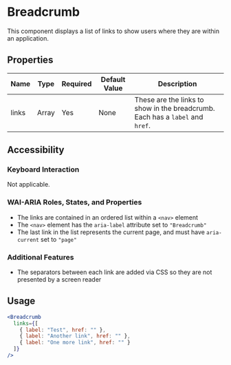 # Breadcrumb

This component displays a list of links to show users where they are within an application.

## Properties

| Name  | Type  | Required | Default Value | Description                                                                   |
| ----- | ----- | -------- | ------------- | ----------------------------------------------------------------------------- |
| links | Array | Yes      | None          | These are the links to show in the breadcrumb. Each has a `label` and `href`. |

## Accessibility

### Keyboard Interaction

Not applicable.

### WAI-ARIA Roles, States, and Properties

- The links are contained in an ordered list within a `<nav>` element
- The `<nav>` element has the `aria-label` attribute set to `"Breadcrumb"`
- The last link in the list represents the current page, and must have `aria-current` set to `"page"`

### Additional Features

- The separators between each link are added via CSS so they are not presented by a screen reader

## Usage

```jsx
<Breadcrumb
  links={[
    { label: "Test", href: "" },
    { label: "Another link", href: "" },
    { label: "One more link", href: "" }
  ]}
/>
```
